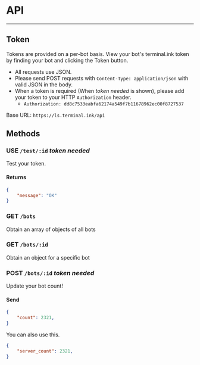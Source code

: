 # API
---

## Token

Tokens are provided on a per-bot basis. View your bot's terminal.ink token by finding your bot and clicking the Token button.

- All requests use JSON.
- Please send POST requests with `Content-Type: application/json` with valid JSON in the body.
- When a token is required (When _token needed_ is shown), please add your token to your HTTP `Authorization` header.
	- `Authorization: dd8c7533eabfa62174a549f7b11678962ec00f8727537`

Base URL: `https://ls.terminal.ink/api`

## Methods

### USE `/test/:id` _token needed_
Test your token.

#### Returns
```json
{
	"message": "OK"
}
```

### GET `/bots`  
Obtain an array of objects of all bots

### GET `/bots/:id`
Obtain an object for a specific bot

### POST `/bots/:id` _token needed_
Update your bot count!

#### Send
```json
{
	"count": 2321,
}
```

You can also use this.
```json
{
	"server_count": 2321,
}
```


